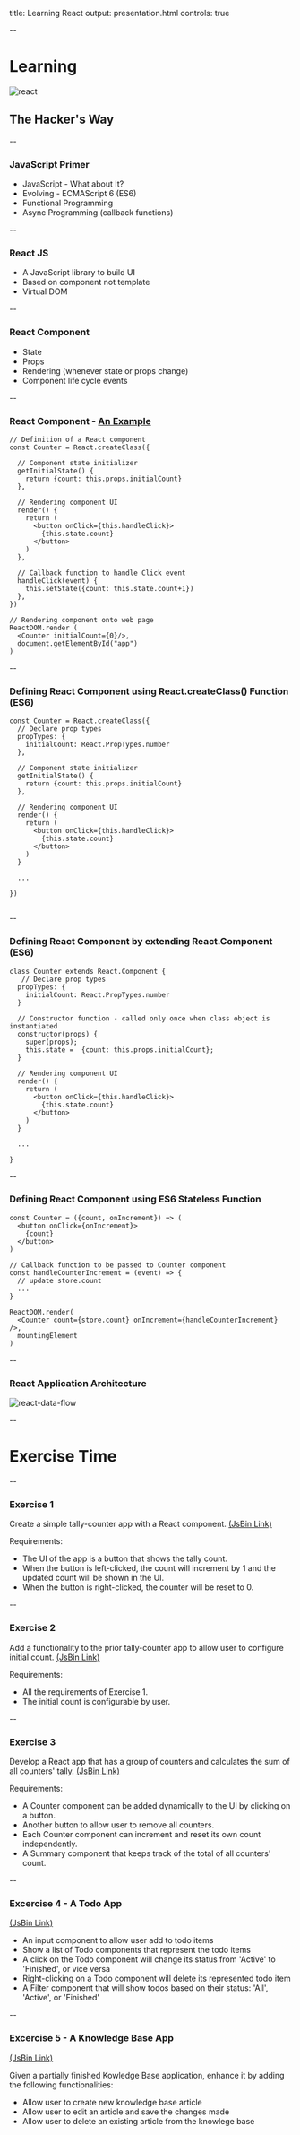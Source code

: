 title: Learning React
output: presentation.html
controls: true

--
# Learning
![react](react.png)

## The Hacker's Way

--
### JavaScript Primer

* JavaScript - What about It?
* Evolving - ECMAScript 6 (ES6)
* Functional Programming
* Async Programming (callback functions)

--
### React JS

* A JavaScript library to build UI
* Based on component not template
* Virtual DOM

--
### React Component

* State
* Props
* Rendering (whenever state or props change)
* Component life cycle events


--
### React Component - <a href="http://jsbin.com/wibepuhoza/edit?html,js,output" target="_blank">An Example</a>

```
// Definition of a React component
const Counter = React.createClass({

  // Component state initializer
  getInitialState() {
    return {count: this.props.initialCount}
  },

  // Rendering component UI
  render() {
    return (
      <button onClick={this.handleClick}>
        {this.state.count}
      </button>
    )
  },

  // Callback function to handle Click event
  handleClick(event) {
    this.setState({count: this.state.count+1})
  },
})

// Rendering component onto web page
ReactDOM.render (
  <Counter initialCount={0}/>,
  document.getElementById("app")
)

```

--
### Defining React Component using React.createClass() Function (ES6)

```
const Counter = React.createClass({
  // Declare prop types
  propTypes: {
    initialCount: React.PropTypes.number
  },

  // Component state initializer
  getInitialState() {
    return {count: this.props.initialCount}
  },

  // Rendering component UI
  render() {
    return (
      <button onClick={this.handleClick}>
        {this.state.count}
      </button>
    )
  }
  
  ...

})
  
```

--
### Defining React Component by extending React.Component (ES6)

```
class Counter extends React.Component {
   // Declare prop types
  propTypes: {
    initialCount: React.PropTypes.number
  }

  // Constructor function - called only once when class object is instantiated
  constructor(props) {
    super(props);
    this.state =  {count: this.props.initialCount};
  }

  // Rendering component UI
  render() {
    return (
      <button onClick={this.handleClick}>
        {this.state.count}
      </button>
    )
  }
  
  ...
  
}

```

--
### Defining React Component using ES6 Stateless Function

```
const Counter = ({count, onIncrement}) => (
  <button onClick={onIncrement}>
    {count}
  </button>
)

// Callback function to be passed to Counter component
const handleCounterIncrement = (event) => {
  // update store.count
  ...
}

ReactDOM.render(
  <Counter count={store.count} onIncrement={handleCounterIncrement} />,
  mountingElement
)

```

--
### React Application Architecture

![react-data-flow](react-data-flow.jpg)


--
# Exercise Time


--
### Exercise 1 

Create a simple tally-counter app with a React component. <a href="http://jsbin.com/cigebonuhi/edit?html,js,output" target="_blank">(JsBin Link)</a>

Requirements:
- The UI of the app is a button that shows the tally count.
- When the button is left-clicked, the count will increment by 1 and the updated count will be shown in the UI.
- When the button is right-clicked, the counter will be reset to 0.


--
### Exercise 2 

Add a functionality to the prior tally-counter app to allow user to configure initial count. <a href="http://jsbin.com/maboxuyaja/edit?html,js,output" target="_blank">(JsBin Link)</a>

Requirements:
- All the requirements of Exercise 1.
- The initial count is configurable by user.


--
### Exercise 3 

Develop a React app that has a group of counters and calculates the sum of all counters' tally. <a href="http://jsbin.com/gujalameso/edit?html,js,console,output" target="_blank">(JsBin Link)</a>

Requirements:
- A Counter component can be added dynamically to the UI by clicking on a button.
- Another button to allow user to remove all counters.
- Each Counter component can increment and reset its own count independently.
- A Summary component that keeps track of the total of all counters' count.


--
### Excercise 4 - A Todo App
<a href="http://jsbin.com/saxiwunefi/edit?html,js,output" target="_blank">(JsBin Link)</a>

- An input component to allow user add to todo items
- Show a list of Todo components that represent the todo items
- A click on the Todo component will change its status from 'Active' to 'Finished', or vice versa
- Right-clicking on a Todo component will delete its represented todo item
- A Filter component that will show todos based on their status: 'All', 'Active', or 'Finished'

--
### Excercise 5 - A Knowledge Base App
<a href="http://jsbin.com/mukofidiha/edit?html,js,output" target="_blank">(JsBin Link)</a>

Given a partially finished Kowledge Base application, enhance it by adding the following functionalities:
- Allow user to create new knowledge base article
- Allow user to edit an article and save the changes made
- Allow user to delete an existing article from the knowlege base

